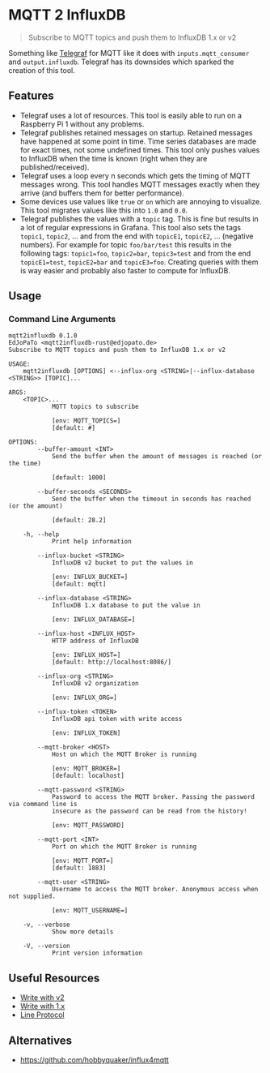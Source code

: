 # MQTT 2 InfluxDB

> Subscribe to MQTT topics and push them to InfluxDB 1.x or v2

Something like [Telegraf](https://github.com/influxdata/telegraf) for MQTT like it does with `inputs.mqtt_consumer` and `output.influxdb`.
Telegraf has its downsides which sparked the creation of this tool.

## Features

- Telegraf uses a lot of resources. This tool is easily able to run on a Raspberry Pi 1 without any problems.
- Telegraf publishes retained messages on startup. Retained messages have happened at some point in time. Time series databases are made for exact times, not some undefined times. This tool only pushes values to InfluxDB when the time is known (right when they are published/received).
- Telegraf uses a loop every n seconds which gets the timing of MQTT messages wrong. This tool handles MQTT messages exactly when they arrive (and buffers them for better performance).
- Some devices use values like `true` or `on` which are annoying to visualize. This tool migrates values like this into `1.0` and `0.0`.
- Telegraf publishes the values with a `topic` tag. This is fine but results in a lot of regular expressions in Grafana. This tool also sets the tags `topic1`, `topic2`, … and from the end with `topicE1`, `topicE2`, … (negative numbers). For example for topic `foo/bar/test` this results in the following tags: `topic1=foo`, `topic2=bar`, `topic3=test` and from the end `topicE1=test`, `topicE2=bar` and `topicE3=foo`. Creating queries with them is way easier and probably also faster to compute for InfluxDB.

## Usage

### Command Line Arguments

```plaintext
mqtt2influxdb 0.1.0
EdJoPaTo <mqtt2influxdb-rust@edjopato.de>
Subscribe to MQTT topics and push them to InfluxDB 1.x or v2

USAGE:
    mqtt2influxdb [OPTIONS] <--influx-org <STRING>|--influx-database <STRING>> [TOPIC]...

ARGS:
    <TOPIC>...
            MQTT topics to subscribe

            [env: MQTT_TOPICS=]
            [default: #]

OPTIONS:
        --buffer-amount <INT>
            Send the buffer when the amount of messages is reached (or the time)

            [default: 1000]

        --buffer-seconds <SECONDS>
            Send the buffer when the timeout in seconds has reached (or the amount)

            [default: 28.2]

    -h, --help
            Print help information

        --influx-bucket <STRING>
            InfluxDB v2 bucket to put the values in

            [env: INFLUX_BUCKET=]
            [default: mqtt]

        --influx-database <STRING>
            InfluxDB 1.x database to put the value in

            [env: INFLUX_DATABASE=]

        --influx-host <INFLUX_HOST>
            HTTP address of InfluxDB

            [env: INFLUX_HOST=]
            [default: http://localhost:8086/]

        --influx-org <STRING>
            InfluxDB v2 organization

            [env: INFLUX_ORG=]

        --influx-token <TOKEN>
            InfluxDB api token with write access

            [env: INFLUX_TOKEN]

        --mqtt-broker <HOST>
            Host on which the MQTT Broker is running

            [env: MQTT_BROKER=]
            [default: localhost]

        --mqtt-password <STRING>
            Password to access the MQTT broker. Passing the password via command line is
            insecure as the password can be read from the history!

            [env: MQTT_PASSWORD]

        --mqtt-port <INT>
            Port on which the MQTT Broker is running

            [env: MQTT_PORT=]
            [default: 1883]

        --mqtt-user <STRING>
            Username to access the MQTT broker. Anonymous access when not supplied.

            [env: MQTT_USERNAME=]

    -v, --verbose
            Show more details

    -V, --version
            Print version information
```

## Useful Resources

- [Write with v2](https://docs.influxdata.com/influxdb/v2.1/write-data/developer-tools/api/)
- [Write with 1.x](https://docs.influxdata.com/influxdb/v2.1/reference/api/influxdb-1x/write/)
- [Line Protocol](https://docs.influxdata.com/influxdb/v2.1/reference/syntax/line-protocol/)

## Alternatives

- <https://github.com/hobbyquaker/influx4mqtt>
